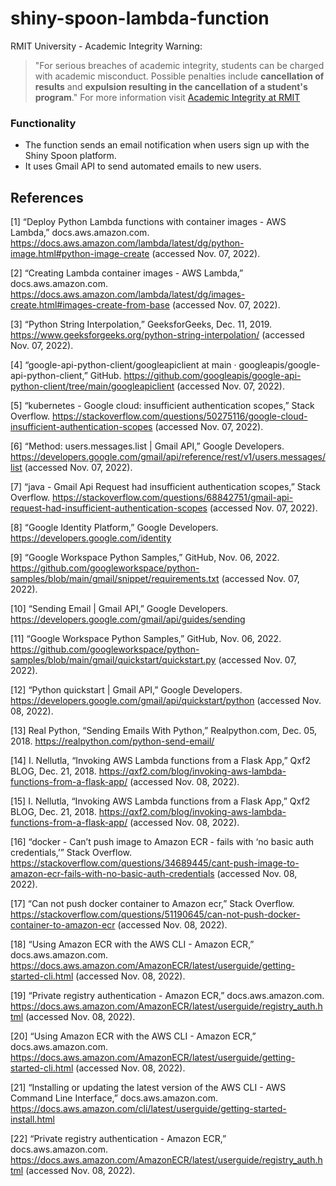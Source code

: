 # shiny-spoon-lambda-function

RMIT University - Academic Integrity Warning:
> "For serious breaches of academic integrity, students can be charged with academic misconduct. Possible penalties include **cancellation of results** and **expulsion resulting in the cancellation of a student's program**."
For more information visit [Academic Integrity at RMIT](https://www.rmit.edu.au/students/my-course/assessment-results/academic-integrity)

### Functionality

- The function sends an email notification when users sign up with the Shiny Spoon platform. 
- It uses Gmail API to send automated emails to new users.

## References

[1] “Deploy Python Lambda functions with container images - AWS Lambda,” docs.aws.amazon.com. https://docs.aws.amazon.com/lambda/latest/dg/python-image.html#python-image-create (accessed Nov. 07, 2022).
‌

[2] “Creating Lambda container images - AWS Lambda,” docs.aws.amazon.com. https://docs.aws.amazon.com/lambda/latest/dg/images-create.html#images-create-from-base (accessed Nov. 07, 2022).
‌

[3] “Python String Interpolation,” GeeksforGeeks, Dec. 11, 2019. https://www.geeksforgeeks.org/python-string-interpolation/ (accessed Nov. 07, 2022).
‌

[4] “google-api-python-client/googleapiclient at main · googleapis/google-api-python-client,” GitHub. https://github.com/googleapis/google-api-python-client/tree/main/googleapiclient (accessed Nov. 07, 2022).
‌

[5] “kubernetes - Google cloud: insufficient authentication scopes,” Stack Overflow. https://stackoverflow.com/questions/50275116/google-cloud-insufficient-authentication-scopes (accessed Nov. 07, 2022).
‌

[6] “Method: users.messages.list | Gmail API,” Google Developers. https://developers.google.com/gmail/api/reference/rest/v1/users.messages/list (accessed Nov. 07, 2022).
‌

[7] “java - Gmail Api Request had insufficient authentication scopes,” Stack Overflow. https://stackoverflow.com/questions/68842751/gmail-api-request-had-insufficient-authentication-scopes (accessed Nov. 07, 2022).
‌

[8] “Google Identity Platform,” Google Developers. https://developers.google.com/identity
‌

[9] “Google Workspace Python Samples,” GitHub, Nov. 06, 2022. https://github.com/googleworkspace/python-samples/blob/main/gmail/snippet/requirements.txt (accessed Nov. 07, 2022).
‌

[10] “Sending Email | Gmail API,” Google Developers. https://developers.google.com/gmail/api/guides/sending
‌

[11] “Google Workspace Python Samples,” GitHub, Nov. 06, 2022. https://github.com/googleworkspace/python-samples/blob/main/gmail/quickstart/quickstart.py (accessed Nov. 07, 2022).
‌

[12] “Python quickstart | Gmail API,” Google Developers. https://developers.google.com/gmail/api/quickstart/python (accessed Nov. 08, 2022).
‌

[13] Real Python, “Sending Emails With Python,” Realpython.com, Dec. 05, 2018. https://realpython.com/python-send-email/
‌

[14] I. Nellutla, “Invoking AWS Lambda functions from a Flask App,” Qxf2 BLOG, Dec. 21, 2018. https://qxf2.com/blog/invoking-aws-lambda-functions-from-a-flask-app/ (accessed Nov. 08, 2022).
‌

[15] I. Nellutla, “Invoking AWS Lambda functions from a Flask App,” Qxf2 BLOG, Dec. 21, 2018. https://qxf2.com/blog/invoking-aws-lambda-functions-from-a-flask-app/ (accessed Nov. 08, 2022).
‌

[16] “docker - Can’t push image to Amazon ECR - fails with ‘no basic auth credentials,’” Stack Overflow. https://stackoverflow.com/questions/34689445/cant-push-image-to-amazon-ecr-fails-with-no-basic-auth-credentials (accessed Nov. 08, 2022).
‌

[17] “Can not push docker container to Amazon ecr,” Stack Overflow. https://stackoverflow.com/questions/51190645/can-not-push-docker-container-to-amazon-ecr (accessed Nov. 08, 2022).
‌

[18] “Using Amazon ECR with the AWS CLI - Amazon ECR,” docs.aws.amazon.com. https://docs.aws.amazon.com/AmazonECR/latest/userguide/getting-started-cli.html (accessed Nov. 08, 2022).
‌

[19] “Private registry authentication - Amazon ECR,” docs.aws.amazon.com. https://docs.aws.amazon.com/AmazonECR/latest/userguide/registry_auth.html (accessed Nov. 08, 2022).
‌

[20] “Using Amazon ECR with the AWS CLI - Amazon ECR,” docs.aws.amazon.com. https://docs.aws.amazon.com/AmazonECR/latest/userguide/getting-started-cli.html (accessed Nov. 08, 2022).
‌

[21] “Installing or updating the latest version of the AWS CLI - AWS Command Line Interface,” docs.aws.amazon.com. https://docs.aws.amazon.com/cli/latest/userguide/getting-started-install.html
‌

[22] “Private registry authentication - Amazon ECR,” docs.aws.amazon.com. https://docs.aws.amazon.com/AmazonECR/latest/userguide/registry_auth.html (accessed Nov. 08, 2022).
‌